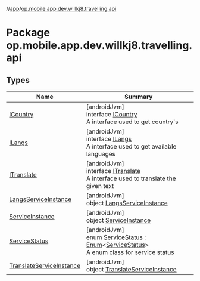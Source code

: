//[app](../../index.md)/[op.mobile.app.dev.willkj8.travelling.api](index.md)

# Package op.mobile.app.dev.willkj8.travelling.api

## Types

| Name | Summary |
|---|---|
| [ICountry](-i-country/index.md) | [androidJvm]<br>interface [ICountry](-i-country/index.md)<br>A interface used to get country's |
| [ILangs](-i-langs/index.md) | [androidJvm]<br>interface [ILangs](-i-langs/index.md)<br>A interface used to get available languages |
| [ITranslate](-i-translate/index.md) | [androidJvm]<br>interface [ITranslate](-i-translate/index.md)<br>A interface used to translate the given text |
| [LangsServiceInstance](-langs-service-instance/index.md) | [androidJvm]<br>object [LangsServiceInstance](-langs-service-instance/index.md) |
| [ServiceInstance](-service-instance/index.md) | [androidJvm]<br>object [ServiceInstance](-service-instance/index.md) |
| [ServiceStatus](-service-status/index.md) | [androidJvm]<br>enum [ServiceStatus](-service-status/index.md) : [Enum](https://kotlinlang.org/api/latest/jvm/stdlib/kotlin/-enum/index.html)&lt;[ServiceStatus](-service-status/index.md)&gt; <br>A enum class for service status |
| [TranslateServiceInstance](-translate-service-instance/index.md) | [androidJvm]<br>object [TranslateServiceInstance](-translate-service-instance/index.md) |
